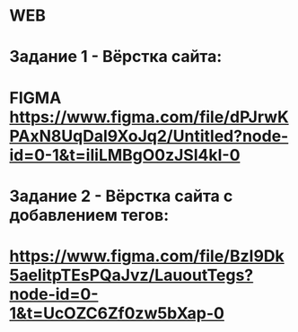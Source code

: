 # WEB
# Задание 1 - Вёрстка сайта:
# FIGMA https://www.figma.com/file/dPJrwKPAxN8UqDal9XoJq2/Untitled?node-id=0-1&t=iliLMBgO0zJSl4kI-0

# Задание 2 - Вёрстка сайта с добавлением тегов:
# https://www.figma.com/file/BzI9Dk5aelitpTEsPQaJvz/LauoutTegs?node-id=0-1&t=UcOZC6Zf0zw5bXap-0
